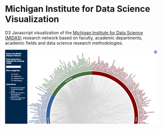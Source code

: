 # Michigan Institute for Data Science Visualization 

D3 Javascript visualization of the [Michigan Institute for Data Science (MIDAS)](http://midas.umich.edu/) research network based on faculty, academic departments, academic fields and data science research methodologies.

![midas_shot.png](https://github.com/shngli/MidasVis/blob/gh-pages/midas_shot.png)
